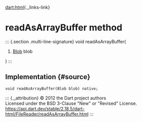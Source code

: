 [dart:html](../../dart-html/dart-html-library){._links-link}

readAsArrayBuffer method
========================

::: {.section .multi-line-signature}
void readAsArrayBuffer(

1.  [Blob](../blob-class) blob

)
:::

Implementation {#source}
--------------

``` {.language-dart data-language="dart"}
void readAsArrayBuffer(Blob blob) native;
```

::: {._attribution}
© 2012 the Dart project authors\
Licensed under the BSD 3-Clause \"New\" or \"Revised\" License.\
<https://api.dart.dev/stable/2.18.5/dart-html/FileReader/readAsArrayBuffer.html>
:::
